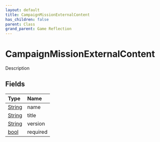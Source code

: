 ```yaml
---
layout: default
title: CampaignMissionExternalContent
has_children: false
parent: Class
grand_parent: Game Reflection
---
```

# CampaignMissionExternalContent
Description 

## Fields

| Type | Name |
|:----------|:--------------|
| [String](/riftbreaker-wiki/docs/game-reflection/components/string/) | name |
| [String](/riftbreaker-wiki/docs/game-reflection/components/string/) | title |
| [String](/riftbreaker-wiki/docs/game-reflection/components/string/) | version |
| [bool](/riftbreaker-wiki/docs/game-reflection/components/bool/) | required |

